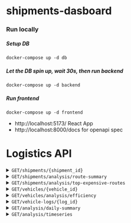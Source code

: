 # shipments-dasboard

### Run locally
##### Setup DB
`docker-compose up -d db`
##### Let the DB spin up, wait 30s, then run backend
`docker-compose up -d backend`
##### Run frontend
`docker-compose up -d frontend`

- http://localhost:5173/ React App
- http://localhost:8000/docs for openapi spec



# Logistics API

<details>
 <summary><code>GET</code><code>/shipments/{shipment_id}</code></summary>

##### Summary: get shipment by id

Get Shipment

##### Parameters

| Name | Located in | Required | Schema |
| ---- | ---------- | -------- | ---- |
| shipment_id | path | Yes | string |

##### Responses

```json
{
  "shipment_id": "string",
  "origin": "string",
  "destination": "string",
  "weight": 0,
  "cost": 0,
  "delivery_time": 0,
  "log_id": "string"
}
```

| Code | Description |
| ---- | ----------- |
| 200 | Successful Response |
| 422 | Validation Error |
| 404 | Not Found |

</details>

<details>
 <summary><code>GET</code><code>/shipments/analysis/route-summary</code></summary>

##### Summary: get key metrics for a route

Get Route Summary

##### Parameters

| Name | Located in | Description | Required | Schema |
| ---- | ---------- | ----------- | -------- | ---- |
| origin | query | origin city | Yes | string |
| destination | query | destination city | Yes | string |

##### Responses

```json
{
  "origin": "string",
  "destination": "string",
  "average_delivery_time": 0,
  "total_cost": 0,
  "num_deliveries": 0
}
```

| Code | Description |
| ---- | ----------- |
| 200 | Successful Response |
| 422 | Validation Error |
| 404 | Not Found |

</details>
<details>
 <summary><code>GET</code><code>/shipments/analysis/top-expensive-routes</code></summary>
  
##### Summary: get most expensive routes

Get Top Expensive Routes

##### Parameters

| Name | Located in | Description | Required | Schema |
| ---- | ---------- | ----------- | -------- | ---- |
| limit | query | Number of routes | No | integer |

##### Responses

```json
{
  "data": [
    {
      "origin": "string",
      "destination": "string",
      "total_cost": 0,
      "num_deliveries": 0
    }
  ]
}
```

| Code | Description |
| ---- | ----------- |
| 200 | Successful Response |
| 422 | Validation Error |

</details>
<details>
 <summary><code>GET</code><code>/vehicles/{vehicle_id}</code></summary>

##### Summary: get vehicle by id

Get Vehicle

##### Parameters

| Name | Located in  | Required | Schema |
| ---- | ----------  | -------- | ---- |
| vehicle_id | path | Yes | string |

##### Responses

```json
{
  "vehicle_id": "string",
  "name": "string",
  "total_mileage": 0
}
```

| Code | Description |
| ---- | ----------- |
| 200 | Successful Response |
| 422 | Validation Error |
| 404 | Not Found |

</details>
<details>
 <summary><code>GET</code><code>/vehicles/analysis/efficiency</code></summary>

##### Summary: get vehicles and metrics

Vehicle Efficiency

##### Parameters

| Name | Located in | Description | Required | Schema |
| ---- | ---------- | ----------- | -------- | ---- |
| limit | query | Number of vehicles | No | integer |
| offset | query | page offset value | No | integer |

##### Responses

```json
{
  "data": [
    {
      "vehicle_id": "string",
      "total_mileage": 0,
      "total_fuel_used": 0,
      "fuel_efficiency": 0
    }
  ]
}
```

| Code | Description |
| ---- | ----------- |
| 200 | Successful Response |
| 422 | Validation Error |

</details>
<details>
 <summary><code>GET</code><code>/vehicle-logs/{log_id}</code></summary>

##### Summary: get vehicle log by id

Get Vehicle Log

##### Parameters

| Name | Located in  | Required | Schema |
| ---- | ----------  | -------- | ---- |
| log_id | path  | Yes | string |

##### Responses

```json
{
  "log_id": "string",
  "vehicle_id": "string",
  "trip_date": "2025-02-20",
  "mileage": 0,
  "fuel_used": 0
}
```

| Code | Description |
| ---- | ----------- |
| 200 | Successful Response |
| 422 | Validation Error |
| 404 | Not Found |

</details>
<details>
 <summary><code>GET</code><code>/analysis/daily-summary</code></summary>

##### Summary: get daily summary metrics

Daily Summary

##### Parameters

| Name | Located in | Description | Required | Schema |
| ---- | ---------- | ----------- | -------- | ---- |
| summary_date | query | Date in YYYY-MM-DD format | Yes | date |

##### Responses

```json
{
  "date": "2025-02-20",
  "num_shipments": 0,
  "total_vehicles_used": 0,
  "total_mileage": 0,
  "total_fuel_used": 0
}
```

| Code | Description |
| ---- | ----------- |
| 200 | Successful Response |
| 422 | Validation Error |
| 404 | Not Found |

</details>
<details>
 <summary><code>GET</code><code>/analysis/timeseries</code></summary>

##### Summary: get daily summary metrics time series

Get Summary Timeseries

##### Parameters

| Name | Located in | Description | Required | Schema |
| ---- | ---------- | ----------- | -------- | ---- |
| range | query | Number of days to retrieve (7 or 30) | No | integer |

##### Responses

```json
{
  "data": [
    {
      "date": "2025-02-20",
      "num_shipments": 0,
      "total_vehicles_used": 0,
      "total_fuel_used": 0,
      "total_mileage": 0
    }
  ]
}
```

| Code | Description |
| ---- | ----------- |
| 200 | Successful Response |
| 422 | Validation Error |

</details>
